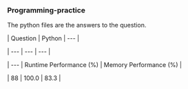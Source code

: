 ### Programming-practice



The python files are the answers to the question.

| Question | Python | --- |

| --- | --- | --- |

| --- | Runtime Performance (%) | Memory Performance (%) |

| 88 | 100.0 | 83.3 |
